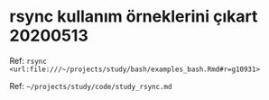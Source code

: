 
# rsync kullanım örneklerini çıkart 20200513 

Ref: `rsync <url:file:///~/projects/study/bash/examples_bash.Rmd#r=g10931>`

Ref: `~/projects/study/code/study_rsync.md`



